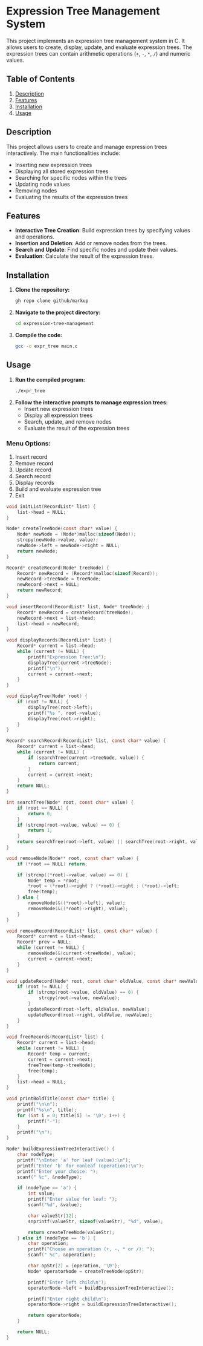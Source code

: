 # Expression Tree Management System

This project implements an expression tree management system in C. It allows users to create, display, update, and evaluate expression trees. The expression trees can contain arithmetic operations (`+`, `-`, `*`, `/`) and numeric values.

## Table of Contents

1. [Description](#description)
2. [Features](#features)
3. [Installation](#installation)
4. [Usage](#usage)

## Description

This project allows users to create and manage expression trees interactively. The main functionalities include:
- Inserting new expression trees
- Displaying all stored expression trees
- Searching for specific nodes within the trees
- Updating node values
- Removing nodes
- Evaluating the results of the expression trees

## Features

- **Interactive Tree Creation**: Build expression trees by specifying values and operations.
- **Insertion and Deletion**: Add or remove nodes from the trees.
- **Search and Update**: Find specific nodes and update their values.
- **Evaluation**: Calculate the result of the expression trees.

## Installation

1. **Clone the repository:**
    ```sh
    gh repo clone github/markup
    ```
2. **Navigate to the project directory:**
    ```sh
    cd expression-tree-management
    ```
3. **Compile the code:**
    ```sh
    gcc -o expr_tree main.c
    ```

## Usage

1. **Run the compiled program:**
    ```sh
    ./expr_tree
    ```
2. **Follow the interactive prompts to manage expression trees:**
    - Insert new expression trees
    - Display all expression trees
    - Search, update, and remove nodes
    - Evaluate the result of the expression trees

### Menu Options:
1. Insert record
2. Remove record
3. Update record
4. Search record
5. Display records
6. Build and evaluate expression tree
7. Exit

```c
void initList(RecordList* list) {
    list->head = NULL;
}

Node* createTreeNode(const char* value) {
    Node* newNode = (Node*)malloc(sizeof(Node));
    strcpy(newNode->value, value);
    newNode->left = newNode->right = NULL;
    return newNode;
}

Record* createRecord(Node* treeNode) {
    Record* newRecord = (Record*)malloc(sizeof(Record));
    newRecord->treeNode = treeNode;
    newRecord->next = NULL;
    return newRecord;
}

void insertRecord(RecordList* list, Node* treeNode) {
    Record* newRecord = createRecord(treeNode);
    newRecord->next = list->head;
    list->head = newRecord;
}

void displayRecords(RecordList* list) {
    Record* current = list->head;
    while (current != NULL) {
        printf("Expression Tree:\n");
        displayTree(current->treeNode);
        printf("\n");
        current = current->next;
    }
}

void displayTree(Node* root) {
    if (root != NULL) {
        displayTree(root->left);
        printf("%s ", root->value);
        displayTree(root->right);
    }
}

Record* searchRecord(RecordList* list, const char* value) {
    Record* current = list->head;
    while (current != NULL) {
        if (searchTree(current->treeNode, value)) {
            return current;
        }
        current = current->next;
    }
    return NULL;
}

int searchTree(Node* root, const char* value) {
    if (root == NULL) {
        return 0;
    }
    if (strcmp(root->value, value) == 0) {
        return 1;
    }
    return searchTree(root->left, value) || searchTree(root->right, value);
}

void removeNode(Node** root, const char* value) {
    if (*root == NULL) return;

    if (strcmp((*root)->value, value) == 0) {
        Node* temp = *root;
        *root = (*root)->right ? (*root)->right : (*root)->left;
        free(temp);
    } else {
        removeNode(&((*root)->left), value);
        removeNode(&((*root)->right), value);
    }
}

void removeRecord(RecordList* list, const char* value) {
    Record* current = list->head;
    Record* prev = NULL;
    while (current != NULL) {
        removeNode(&(current->treeNode), value);
        current = current->next;
    }
}

void updateRecord(Node* root, const char* oldValue, const char* newValue) {
    if (root != NULL) {
        if (strcmp(root->value, oldValue) == 0) {
            strcpy(root->value, newValue);
        }
        updateRecord(root->left, oldValue, newValue);
        updateRecord(root->right, oldValue, newValue);
    }
}

void freeRecords(RecordList* list) {
    Record* current = list->head;
    while (current != NULL) {
        Record* temp = current;
        current = current->next;
        freeTree(temp->treeNode);
        free(temp);
    }
    list->head = NULL;
}

void printBoldTitle(const char* title) {
    printf("\n\n");
    printf("%s\n", title);
    for (int i = 0; title[i] != '\0'; i++) {
        printf("-");
    }
    printf("\n");
}

Node* buildExpressionTreeInteractive() {
    char nodeType;
    printf("\nEnter 'a' for leaf (value):\n");
    printf("Enter 'b' for nonleaf (operation):\n");
    printf("Enter your choice: ");
    scanf(" %c", &nodeType);

    if (nodeType == 'a') {
        int value;
        printf("Enter value for leaf: ");
        scanf("%d", &value);

        char valueStr[12];
        snprintf(valueStr, sizeof(valueStr), "%d", value);

        return createTreeNode(valueStr);
    } else if (nodeType == 'b') {
        char operation;
        printf("Choose an operation (+, -, * or /): ");
        scanf(" %c", &operation);

        char opStr[2] = {operation, '\0'};
        Node* operatorNode = createTreeNode(opStr);

        printf("Enter left child\n");
        operatorNode->left = buildExpressionTreeInteractive();

        printf("Enter right child\n");
        operatorNode->right = buildExpressionTreeInteractive();

        return operatorNode;
    }

    return NULL;
}
```
